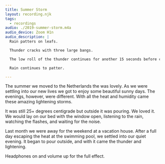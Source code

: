```yaml
---
title: Summer Storm
layout: recording.njk
tags:
  - recordings
audio: ./2019-summer-storm.m4a
audio_device: Zoom H1n
audio_description: |
  Rain patters on leafs.

  Thunder cracks with three large bangs.

  The low roll of the thunder continues for another 15 seconds before completely dissipating.

  Rain continues to patter.

---
```


The summer we moved to the Netherlands the was lovely. As we were settling into our new lives we got to enjoy some beautiful sunny days. The evenings, however, were different. With all the heat and humidity came these amazing lightening storms.

It was still 25+ degrees centigrade but outside it was pouring. We loved it. We would lay on our bed with the window open, listening to the rain, watching the flashes, and waiting for the noise.

Last month we were away for the weekend at a vacation house. After a full day escaping the heat at the swimming pool, we settled into our quiet evening. It began to pour outside, and with it came the thunder and lightening.

Headphones on and volume up for the full effect.
